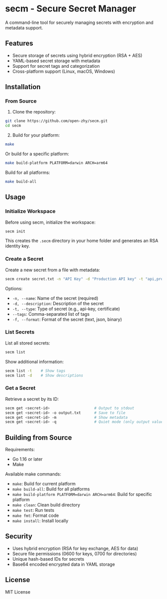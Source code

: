# secm - Secure Secret Manager

A command-line tool for securely managing secrets with encryption and metadata support.

## Features

- Secure storage of secrets using hybrid encryption (RSA + AES)
- YAML-based secret storage with metadata
- Support for secret tags and categorization
- Cross-platform support (Linux, macOS, Windows)

## Installation

### From Source

1. Clone the repository:
```bash
git clone https://github.com/open-zhy/secm.git
cd secm
```

2. Build for your platform:
```bash
make
```

Or build for a specific platform:
```bash
make build-platform PLATFORM=darwin ARCH=arm64
```

Build for all platforms:
```bash
make build-all
```

## Usage

### Initialize Workspace

Before using secm, initialize the workspace:

```bash
secm init
```

This creates the `.secm` directory in your home folder and generates an RSA identity key.

### Create a Secret

Create a new secret from a file with metadata:

```bash
secm create secret.txt -n "API Key" -d "Production API key" -t "api,prod" --type "api-key"
```

Options:
- `-n, --name`: Name of the secret (required)
- `-d, --description`: Description of the secret
- `-t, --type`: Type of secret (e.g., api-key, certificate)
- `--tags`: Comma-separated list of tags
- `-f, --format`: Format of the secret (text, json, binary)

### List Secrets

List all stored secrets:

```bash
secm list
```

Show additional information:
```bash
secm list -t    # Show tags
secm list -d    # Show descriptions
```

### Get a Secret

Retrieve a secret by its ID:

```bash
secm get <secret-id>                    # Output to stdout
secm get <secret-id> -o output.txt      # Save to file
secm get <secret-id> -m                 # Show metadata
secm get <secret-id> -q                 # Quiet mode (only output value)
```

## Building from Source

Requirements:
- Go 1.16 or later
- Make

Available make commands:
- `make`: Build for current platform
- `make build-all`: Build for all platforms
- `make build-platform PLATFORM=darwin ARCH=arm64`: Build for specific platform
- `make clean`: Clean build directory
- `make test`: Run tests
- `make fmt`: Format code
- `make install`: Install locally

## Security

- Uses hybrid encryption (RSA for key exchange, AES for data)
- Secure file permissions (0600 for keys, 0700 for directories)
- Unique hash-based IDs for secrets
- Base64 encoded encrypted data in YAML storage

## License

MIT License
